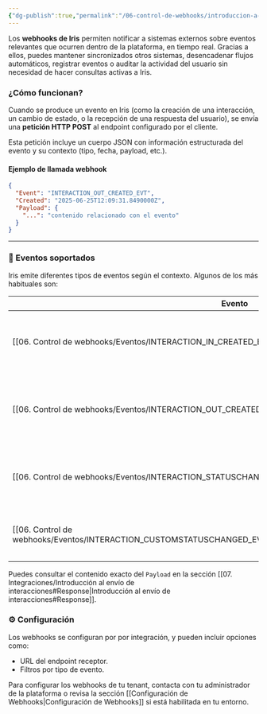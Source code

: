 ```yaml
---
{"dg-publish":true,"permalink":"/06-control-de-webhooks/introduccion-a-los-webhooks/","dgPassFrontmatter":true}
---
```



Los **webhooks de Iris** permiten notificar a sistemas externos sobre eventos relevantes que ocurren dentro de la plataforma, en tiempo real.  Gracias a ellos, puedes mantener sincronizados otros sistemas, desencadenar flujos automáticos, registrar eventos o auditar la actividad del usuario sin necesidad de hacer consultas activas a Iris.

### ¿Cómo funcionan?

Cuando se produce un evento en Iris (como la creación de una interacción, un cambio de estado, o la recepción de una respuesta del usuario), se envía una **petición HTTP POST** al endpoint configurado por el cliente.

Esta petición incluye un cuerpo JSON con información estructurada del evento y su contexto (tipo, fecha, payload, etc.).

#### Ejemplo de llamada webhook

```json
{
  "Event": "INTERACTION_OUT_CREATED_EVT",
  "Created": "2025-06-25T12:09:31.8490000Z",
  "Payload": {
    "...": "contenido relacionado con el evento"
  }
}
```

---

### 🧾 Eventos soportados

Iris emite diferentes tipos de eventos según el contexto. Algunos de los más habituales son:

| Evento                                  | Descripción                                                                 |
| --------------------------------------- | --------------------------------------------------------------------------- |
| [[06. Control de webhooks/Eventos/INTERACTION_IN_CREATED_EVT\|INTERACTION_IN_CREATED_EVT]]          | Un usuario final ha enviado una nueva interacción al sistema.               |
| [[06. Control de webhooks/Eventos/INTERACTION_OUT_CREATED_EVT\|INTERACTION_OUT_CREATED_EVT]]         | Se ha creado una interacción de salida (mensaje generado por Iris).         |
| [[06. Control de webhooks/Eventos/INTERACTION_STATUSCHANGED_EVT\|INTERACTION_STATUSCHANGED_EVT]]       | La interacción ha cambiado de estado (por ejemplo, de enviada a entregada). |
| [[06. Control de webhooks/Eventos/INTERACTION_CUSTOMSTATUSCHANGED_EVT\|INTERACTION_CUSTOMSTATUSCHANGED_EVT]] | Cambio en un subestado (customStatus) específico del proveedor.             |

Puedes consultar el contenido exacto del `Payload` en la sección [[07. Integraciones/Introducción al envío de interacciones#Response\|Introducción al envío de interacciones#Response]].

### ⚙️ Configuración

Los webhooks se configuran por por integración, y pueden incluir opciones como:

- URL del endpoint receptor.
- Filtros por tipo de evento.


Para configurar los webhooks de tu tenant, contacta con tu administrador de la plataforma o revisa la sección [[Configuración de Webhooks\|Configuración de Webhooks]] si está habilitada en tu entorno.